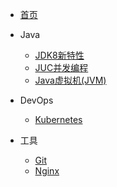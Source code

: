- [首页](/README)

- Java
  - [JDK8新特性](/java/jdk8)
  - [JUC并发编程](/java/juc)
  - [Java虚拟机(JVM)](/java/jvm)

- DevOps
  - [Kubernetes](devops/k8s)

- 工具
  - [Git](tools/git)
  - [Nginx](tools/nginx)

